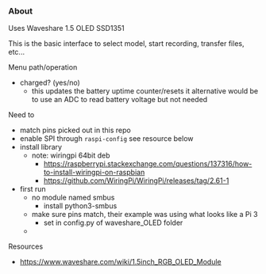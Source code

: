### About

Uses Waveshare 1.5 OLED SSD1351

This is the basic interface to select model, start recording, transfer files, etc...

Menu path/operation
- charged? (yes/no)
  - this updates the battery uptime counter/resets it
    alternative would be to use an ADC to read battery voltage but not needed

Need to
- match pins picked out in this repo
- enable SPI through `raspi-config` see resource below
- install library
  - note: wiringpi 64bit deb
    - https://raspberrypi.stackexchange.com/questions/137316/how-to-install-wiringpi-on-raspbian
    - https://github.com/WiringPi/WiringPi/releases/tag/2.61-1
- first run
  - no module named smbus
    - install python3-smbus
  - make sure pins match, their example was using what looks like a Pi 3
    - set in config.py of waveshare_OLED folder
  - 


Resources
- https://www.waveshare.com/wiki/1.5inch_RGB_OLED_Module